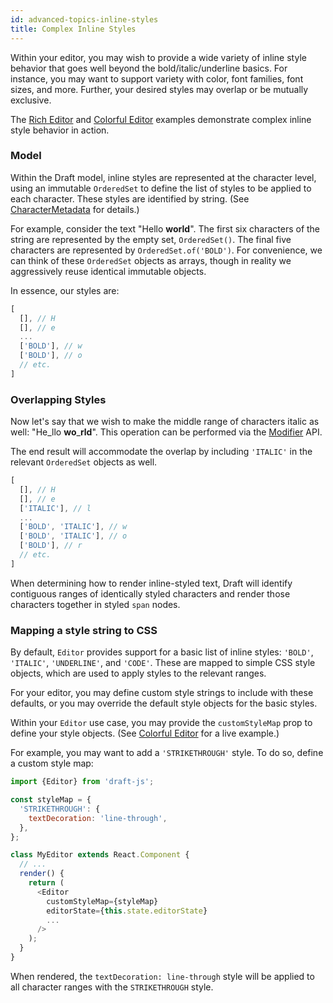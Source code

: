 ```yaml
---
id: advanced-topics-inline-styles
title: Complex Inline Styles
---
```


Within your editor, you may wish to provide a wide variety of inline style
behavior that goes well beyond the bold/italic/underline basics. For instance,
you may want to support variety with color, font families, font sizes, and more.
Further, your desired styles may overlap or be mutually exclusive.

The [Rich Editor](http://github.com/facebook/draft-js/tree/master/examples/rich) and
[Colorful Editor](http://github.com/facebook/draft-js/tree/master/examples/color)
examples demonstrate complex inline style behavior in action.

### Model

Within the Draft model, inline styles are represented at the character level,
using an immutable `OrderedSet` to define the list of styles to be applied to
each character. These styles are identified by string. (See [CharacterMetadata](/docs/api-reference-character-metadata.html)
for details.)

For example, consider the text "Hello **world**". The first six characters of
the string are represented by the empty set, `OrderedSet()`. The final five
characters are represented by `OrderedSet.of('BOLD')`. For convenience, we can
think of these `OrderedSet` objects as arrays, though in reality we aggressively
reuse identical immutable objects.

In essence, our styles are:

```js
[
  [], // H
  [], // e
  ...
  ['BOLD'], // w
  ['BOLD'], // o
  // etc.
]
```

### Overlapping Styles

Now let's say that we wish to make the middle range of characters italic as well:
"He_llo **wo**_**rld**". This operation can be performed via the
[Modifier](/docs/api-reference-modifier.html) API.

The end result will accommodate the overlap by including `'ITALIC'` in the
relevant `OrderedSet` objects as well.

```js
[
  [], // H
  [], // e
  ['ITALIC'], // l
  ...
  ['BOLD', 'ITALIC'], // w
  ['BOLD', 'ITALIC'], // o
  ['BOLD'], // r
  // etc.
]
```

When determining how to render inline-styled text, Draft will identify
contiguous ranges of identically styled characters and render those characters
together in styled `span` nodes.

### Mapping a style string to CSS

By default, `Editor` provides support for a basic list of inline styles:
`'BOLD'`, `'ITALIC'`, `'UNDERLINE'`, and `'CODE'`. These are mapped to simple CSS
style objects, which are used to apply styles to the relevant ranges.

For your editor, you may define custom style strings to include with these
defaults, or you may override the default style objects for the basic styles.

Within your `Editor` use case, you may provide the `customStyleMap` prop
to define your style objects. (See
[Colorful Editor](http://github.com/facebook/draft-js/tree/master/examples/color)
for a live example.)

For example, you may want to add a `'STRIKETHROUGH'` style. To do so, define a
custom style map:

```js
import {Editor} from 'draft-js';

const styleMap = {
  'STRIKETHROUGH': {
    textDecoration: 'line-through',
  },
};

class MyEditor extends React.Component {
  // ...
  render() {
    return (
      <Editor
        customStyleMap={styleMap}
        editorState={this.state.editorState}
        ...
      />
    );
  }
}
```

When rendered, the `textDecoration: line-through` style will be applied to all
character ranges with the `STRIKETHROUGH` style.

